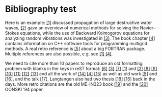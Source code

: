 <!-- !split -->
<!-- jupyter-book 02_19_testdoc.md -->
# Bibliography test

Here is an example: <a href="Langtangen_Pedersen_2002.html#Langtangen_Pedersen_2002">[1]</a> discussed propagation of
large destructive water waves, <a href="Langtangen_et_al_2002.html#Langtangen_et_al_2002">[2]</a> gave
an overview of numerical methods for solving the Navier&ndash;Stokes equations,
while the use of Backward Kolmogorov equations for analyzing
random vibrations was investigated in <a href="Langtangen_1994a.html#Langtangen_1994a">[3]</a>.
The book chapter <a href="Mardal_et_al_2003a.html#Mardal_et_al_2003a">[4]</a> contains information on
C++ software tools for programming multigrid methods. A real retro
reference is <a href="Langtangen_1988d.html#Langtangen_1988d">[5]</a> about a big FORTRAN package.
Multiple references are also possible, e.g. see
<a href="Langtangen_Pedersen_2002.html#Langtangen_Pedersen_2002">[1]</a> <a href="Mardal_et_al_2003a.html#Mardal_et_al_2003a">[4]</a>.

We need to cite more than 10 papers to reproduce an old formatting
problem with blanks in the keys in reST format:
<a href="Langtangen_1992c.html#Langtangen_1992c">[6]</a> <a href="Langtangen_1994a.html#Langtangen_1994a">[3]</a> <a href="Mortensen_et_al_2011.html#Mortensen_et_al_2011">[7]</a> <a href="Langtangen_Pedersen_2002.html#Langtangen_Pedersen_2002">[1]</a>
and
<a href="Langtangen_et_al_2002.html#Langtangen_et_al_2002">[2]</a> <a href="Glimsdal_et_al_20006.html#Glimsdal_et_al_20006">[8]</a> <a href="Rahman_et_al_2006b.html#Rahman_et_al_2006b">[9]</a> <a href="Haga_et_al_2011a.html#Haga_et_al_2011a">[10]</a> <a href="Langtangen_2003a.html#Langtangen_2003a">[11]</a> <a href="Langtangen_2008a.html#Langtangen_2008a">[12]</a> <a href="Langtangen:95.html#Langtangen:95">[13]</a>
and all the work of
<a href="Langtangen_2012.html#Langtangen_2012">[14]</a> <a href="Mardal_et_al_2003a.html#Mardal_et_al_2003a">[4]</a> <a href="Jeberg_et_al_2004.html#Jeberg_et_al_2004">[15]</a> as well as
old work <a href="Langtangen_1988d.html#Langtangen_1988d">[5]</a> and <a href="Langtangen_1989e.html#Langtangen_1989e">[16]</a>, and the
talk <a href="Langtangen_talk_2007a.html#Langtangen_talk_2007a">[17]</a>.
Langtangen also had two thesis <a href="Langtangen:85.html#Langtangen:85">[18]</a> <a href="Langtangen_1989e.html#Langtangen_1989e">[16]</a>
back in the days.
More retro citations are
the old ME-IN323 book <a href="Langtangen:91.html#Langtangen:91">[19]</a> and the
<a href="Langtangen:94b.html#Langtangen:94b">[20]</a> OONSKI '94 paper.

